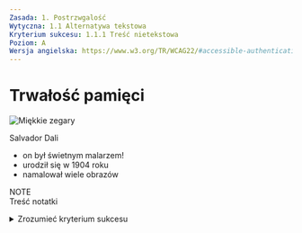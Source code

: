 ```yaml
---
Zasada: 1. Postrzwgalość
Wytyczna: 1.1 Alternatywa tekstowa
Kryterium sukcesu: 1.1.1 Treść nietekstowa
Poziom: A
Wersja angielska: https://www.w3.org/TR/WCAG22/#accessible-authentication
---
```

# Trwałość pamięci

![Miękkie zegary](https://user-images.githubusercontent.com/8331614/215898827-61908788-5418-47ec-9007-82bb82351d26.png)

Salvador Dali
- on był świetnym malarzem!
- urodził się w 1904 roku
- namalował wiele obrazów

NOTE  
Treść notatki

<details>
<summary>Zrozumieć kryterium sukcesu</summary>
## To są szczegóły informacji o kryterium sukcesu, które trzeba zrozumieć.
- raz
- dwa
- trzy
</details>
